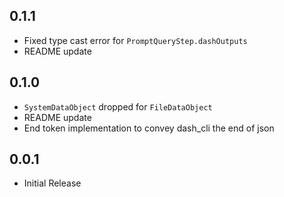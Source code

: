 ## 0.1.1

* Fixed type cast error for `PromptQueryStep.dashOutputs`
* README update

## 0.1.0

* `SystemDataObject` dropped for `FileDataObject`
*  README update
*  End token implementation to convey dash_cli the end of json

## 0.0.1

* Initial Release
